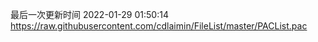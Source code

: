 最后一次更新时间 2022-01-29 01:50:14
https://raw.githubusercontent.com/cdlaimin/FileList/master/PACList.pac

